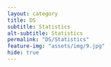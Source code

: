 ```yaml
---
layout: category
title: DS
subtitle: Statistics
alt-subtitle: Statistics
permalink: "DS/Statistics"
feature-img: "assets/img/9.jpg"
hide: true
---
```

